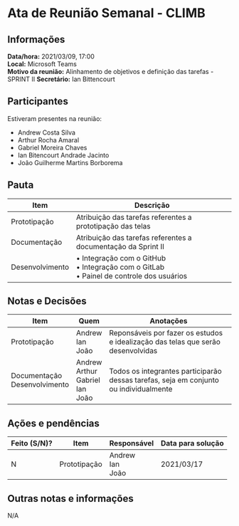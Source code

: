 # Ata de Reunião Semanal - CLIMB

## Informações

**Data/hora:** 2021/03/09, 17:00  
**Local:** Microsoft Teams  
**Motivo da reunião:** Alinhamento de objetivos e definição das tarefas - SPRINT II
**Secretário:** Ian Bittencourt

## Participantes

Estiveram presentes na reunião:

- Andrew Costa Silva
- Arthur Rocha Amaral
- Gabriel Moreira Chaves
- Ian Bitencourt Andrade Jacinto
- João Guilherme Martins Borborema

## Pauta

| Item            | Descrição                                                                                         |
| --------------- | ------------------------------------------------------------------------------------------------- |
| Prototipação    | Atribuição das tarefas referentes a prototipação das telas                                        |
| Documentação    | Atribuição das tarefas referentes a documentação da Sprint II                                     |
| Desenvolvimento | • Integração com o GitHub <br/> • Integração com o GitLab <br/> • Painel de controle dos usuários |

## Notas e Decisões

| Item                                     | Quem                                                   | Anotações                                                                             |
| ---------------------------------------- | ------------------------------------------------------ | ------------------------------------------------------------------------------------- |
| Prototipação                             | Andrew <br/> Ian <br/> João                            | Reponsáveis por fazer os estudos e idealização das telas que serão desenvolvidas      |
| Documentação <br/> Desenvolvimento <br/> | Andrew <br/> Arthur <br/> Gabriel <br/> Ian <br/> João | Todos os integrantes participarão dessas tarefas, seja em conjunto ou individualmente |

## Ações e pendências

| Feito (S/N)? | Item         | Responsável                 | Data para solução |
| ------------ | ------------ | --------------------------- | ----------------- |
| N            | Prototipação | Andrew <br/> Ian <br/> João | 2021/03/17        |

## Outras notas e informações

N/A
